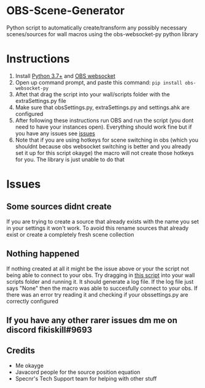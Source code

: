 # OBS-Scene-Generator
Python script to automatically create/transform any possibly necessary scenes/sources for wall macros using the obs-websocket-py python library
# Instructions
1) Install [Python 3.7+](https://www.python.org/downloads/) and [OBS websocket](https://obsproject.com/forum/resources/obs-websocket-remote-control-obs-studio-from-websockets.466/)
2) Open up command prompt, and paste this command: `pip install obs-websocket-py`
3) Aftet that drag the script into your wall/scripts folder with the extraSettings.py file
4) Make sure that obsSettings.py, extraSettings.py and settings.ahk are configured
5) After following these instructions run OBS and run the script (you dont need to have your instances open). Everything should work fine but if you have any issues see [issues](#Issues)
6) Note that if you are using hotkeys for scene switching in obs (which you shouldnt because obs websocket switching is better and you already set it up for this script okayge) the macro will not create those hotkeys for you. The library is just unable to do that
# Issues
## Some sources didnt create
If you are trying to create a source that already exists with the name you set in your settings it won't work. To avoid this rename sources that already exist or create a completely fresh scene collection
## Nothing happened
If nothing created at all it might be the issue above or your the script not being able to connect to your obs. Try dragging in [this script](https://cdn.discordapp.com/attachments/979162301582155856/980354974372495370/wstest.py) into your wall scripts folder and running it. It should generate a log file. If the log file just says "None" then the macro was able to succesfully connect to your obs. If there was an error try reading it and checking if your obssettings.py are correctly configured
## If you have any other rarer issues dm me on discord fikiskill#9693
## Credits

- Me okayge
- Javacord people for the source position equation
- Specnr's Tech Support team for helping with other stuff
